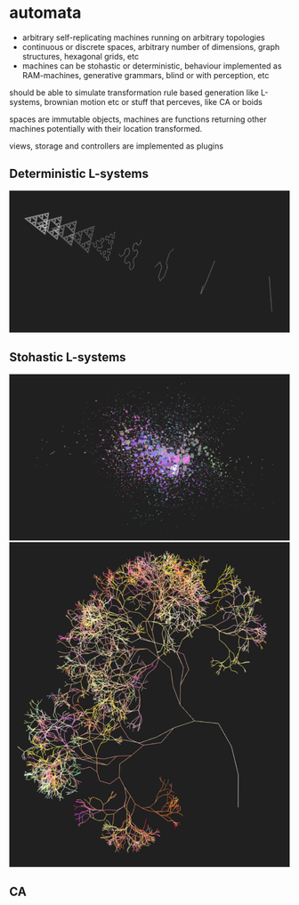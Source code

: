 # automata

* arbitrary self-replicating machines running on arbitrary topologies
* continuous or discrete spaces, arbitrary number of dimensions, graph structures, hexagonal grids, etc
* machines can be stohastic or deterministic, behaviour implemented as RAM-machines, generative grammars, blind or with perception, etc 
 
should be able to simulate transformation rule based generation like L-systems, brownian motion etc or stuff that perceves, like CA or boids

spaces are immutable objects, machines are functions returning other machines potentially with their location transformed.

views, storage and controllers are implemented as plugins

## Deterministic L-systems
![s3d](s3d.jpg)

## Stohastic L-systems
![splash](splash.jpg)
![tree](tree.jpg)

## CA


